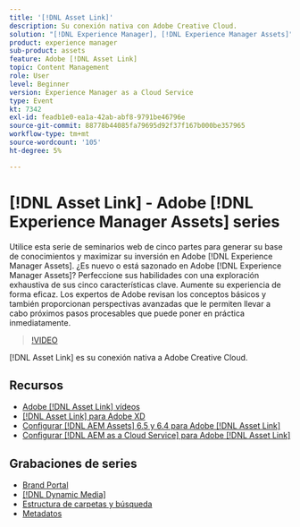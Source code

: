 ```yaml
---
title: '[!DNL Asset Link]'
description: Su conexión nativa con Adobe Creative Cloud.
solution: "[!DNL Experience Manager], [!DNL Experience Manager Assets]"
product: experience manager
sub-product: assets
feature: Adobe [!DNL Asset Link]
topic: Content Management
role: User
level: Beginner
version: Experience Manager as a Cloud Service
type: Event
kt: 7342
exl-id: feadb1e0-ea1a-42ab-abf8-9791be46796e
source-git-commit: 88778b44085fa79695d92f37f167b000be357965
workflow-type: tm+mt
source-wordcount: '105'
ht-degree: 5%

---
```


# [!DNL Asset Link] - Adobe [!DNL Experience Manager Assets] series

Utilice esta serie de seminarios web de cinco partes para generar su base de conocimientos y maximizar su inversión en Adobe [!DNL Experience Manager Assets]. ¿Es nuevo o está sazonado en Adobe [!DNL Experience Manager Assets]? Perfeccione sus habilidades con una exploración exhaustiva de sus cinco características clave. Aumente su experiencia de forma eficaz. Los expertos de Adobe revisan los conceptos básicos y también proporcionan perspectivas avanzadas que le permiten llevar a cabo próximos pasos procesables que puede poner en práctica inmediatamente.

>[!VIDEO](https://video.tv.adobe.com/v/332127/?quality=12&learn=on&hidetitle=true)

[!DNL Asset Link] es su conexión nativa a Adobe Creative Cloud.

## Recursos

* [Adobe [!DNL Asset Link] vídeos](https://experienceleague.adobe.com/en/docs/experience-manager-learn/assets/adobe-asset-link/launch-adobe-asset-link)
* [[!DNL Asset Link] para Adobe XD](https://helpx.adobe.com/es/enterprise/using/adobe-asset-link-for-xd.html)
* [Configurar [!DNL AEM Assets] 6.5 y 6.4 para Adobe [!DNL Asset Link]](https://helpx.adobe.com/enterprise/using/configure-aem-assets-6-for-asset-link.html)
* [Configurar [!DNL AEM as a Cloud Service] para Adobe [!DNL Asset Link]](https://helpx.adobe.com/enterprise/using/configure-aem-assets-for-asset-link.html)

## Grabaciones de series

* [Brand Portal](brand-portal.md)
* [[!DNL Dynamic Media]](dynamic-media.md)
* [Estructura de carpetas y búsqueda](folder-structure-search.md)
* [Metadatos](metadata.md)
